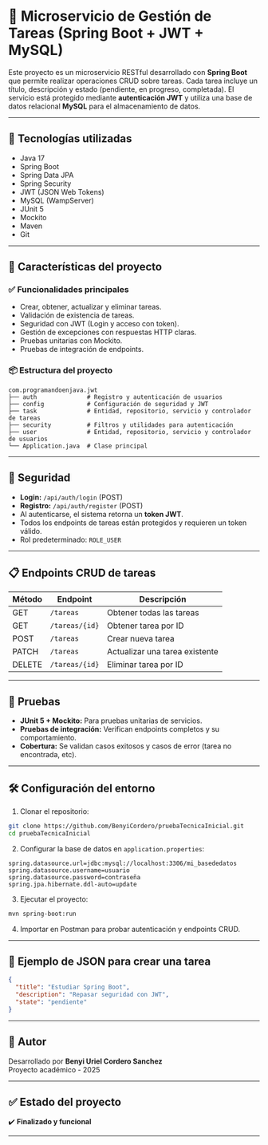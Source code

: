 # 🧾 Microservicio de Gestión de Tareas (Spring Boot + JWT + MySQL)

Este proyecto es un microservicio RESTful desarrollado con **Spring Boot** que permite realizar operaciones CRUD sobre tareas. Cada tarea incluye un título, descripción y estado (pendiente, en progreso, completada). El servicio está protegido mediante **autenticación JWT** y utiliza una base de datos relacional **MySQL** para el almacenamiento de datos.

---

## 🚀 Tecnologías utilizadas

- Java 17
- Spring Boot
- Spring Data JPA
- Spring Security
- JWT (JSON Web Tokens)
- MySQL (WampServer)
- JUnit 5
- Mockito
- Maven
- Git

---

## 🧠 Características del proyecto

### ✅ Funcionalidades principales
- Crear, obtener, actualizar y eliminar tareas.
- Validación de existencia de tareas.
- Seguridad con JWT (Login y acceso con token).
- Gestión de excepciones con respuestas HTTP claras.
- Pruebas unitarias con Mockito.
- Pruebas de integración de endpoints.

### 📦 Estructura del proyecto
```
com.programandoenjava.jwt
├── auth              # Registro y autenticación de usuarios
├── config            # Configuración de seguridad y JWT
├── task              # Entidad, repositorio, servicio y controlador de tareas
├── security          # Filtros y utilidades para autenticación
├── user              # Entidad, repositorio, servicio y controlador de usuarios
└── Application.java  # Clase principal
```

---

## 🔐 Seguridad

- **Login:** `/api/auth/login` (POST)  
- **Registro:** `/api/auth/register` (POST)  
- Al autenticarse, el sistema retorna un **token JWT**.
- Todos los endpoints de tareas están protegidos y requieren un token válido.
- Rol predeterminado: `ROLE_USER`

---

## 📋 Endpoints CRUD de tareas

| Método | Endpoint            | Descripción                     |
|--------|---------------------|---------------------------------|
| GET    | `/tareas`           | Obtener todas las tareas        |
| GET    | `/tareas/{id}`      | Obtener tarea por ID            |
| POST   | `/tareas`           | Crear nueva tarea               |
| PATCH  | `/tareas`           | Actualizar una tarea existente  |
| DELETE | `/tareas/{id}`      | Eliminar tarea por ID           |

---

## 🧪 Pruebas

- **JUnit 5 + Mockito:** Para pruebas unitarias de servicios.
- **Pruebas de integración:** Verifican endpoints completos y su comportamiento.
- **Cobertura:** Se validan casos exitosos y casos de error (tarea no encontrada, etc).

---

## 🛠️ Configuración del entorno

1. Clonar el repositorio:
```bash
git clone https://github.com/BenyiCordero/pruebaTecnicaInicial.git
cd pruebaTecnicaInicial
```

2. Configurar la base de datos en `application.properties`:
```properties
spring.datasource.url=jdbc:mysql://localhost:3306/mi_basededatos
spring.datasource.username=usuario
spring.datasource.password=contraseña
spring.jpa.hibernate.ddl-auto=update
```

3. Ejecutar el proyecto:
```bash
mvn spring-boot:run
```

4. Importar en Postman para probar autenticación y endpoints CRUD.

---

## 🧾 Ejemplo de JSON para crear una tarea

```json
{
  "title": "Estudiar Spring Boot",
  "description": "Repasar seguridad con JWT",
  "state": "pendiente"
}
```

---

## 🧠 Autor

Desarrollado por **Benyi Uriel Cordero Sanchez**  
Proyecto académico - 2025

---

## ✅ Estado del proyecto

✔️ **Finalizado y funcional**

---
